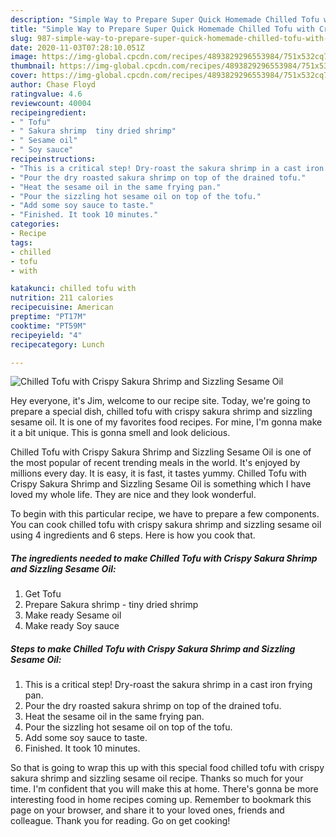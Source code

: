 ```yaml
---
description: "Simple Way to Prepare Super Quick Homemade Chilled Tofu with Crispy Sakura Shrimp and Sizzling Sesame Oil"
title: "Simple Way to Prepare Super Quick Homemade Chilled Tofu with Crispy Sakura Shrimp and Sizzling Sesame Oil"
slug: 987-simple-way-to-prepare-super-quick-homemade-chilled-tofu-with-crispy-sakura-shrimp-and-sizzling-sesame-oil
date: 2020-11-03T07:28:10.051Z
image: https://img-global.cpcdn.com/recipes/4893829296553984/751x532cq70/chilled-tofu-with-crispy-sakura-shrimp-and-sizzling-sesame-oil-recipe-main-photo.jpg
thumbnail: https://img-global.cpcdn.com/recipes/4893829296553984/751x532cq70/chilled-tofu-with-crispy-sakura-shrimp-and-sizzling-sesame-oil-recipe-main-photo.jpg
cover: https://img-global.cpcdn.com/recipes/4893829296553984/751x532cq70/chilled-tofu-with-crispy-sakura-shrimp-and-sizzling-sesame-oil-recipe-main-photo.jpg
author: Chase Floyd
ratingvalue: 4.6
reviewcount: 40004
recipeingredient:
- " Tofu"
- " Sakura shrimp  tiny dried shrimp"
- " Sesame oil"
- " Soy sauce"
recipeinstructions:
- "This is a critical step! Dry-roast the sakura shrimp in a cast iron frying pan."
- "Pour the dry roasted sakura shrimp on top of the drained tofu."
- "Heat the sesame oil in the same frying pan."
- "Pour the sizzling hot sesame oil on top of the tofu."
- "Add some soy sauce to taste."
- "Finished. It took 10 minutes."
categories:
- Recipe
tags:
- chilled
- tofu
- with

katakunci: chilled tofu with 
nutrition: 211 calories
recipecuisine: American
preptime: "PT17M"
cooktime: "PT59M"
recipeyield: "4"
recipecategory: Lunch

---
```



![Chilled Tofu with Crispy Sakura Shrimp and Sizzling Sesame Oil](https://img-global.cpcdn.com/recipes/4893829296553984/751x532cq70/chilled-tofu-with-crispy-sakura-shrimp-and-sizzling-sesame-oil-recipe-main-photo.jpg)

Hey everyone, it's Jim, welcome to our recipe site. Today, we're going to prepare a special dish, chilled tofu with crispy sakura shrimp and sizzling sesame oil. It is one of my favorites food recipes. For mine, I'm gonna make it a bit unique. This is gonna smell and look delicious.

Chilled Tofu with Crispy Sakura Shrimp and Sizzling Sesame Oil is one of the most popular of recent trending meals in the world. It's enjoyed by millions every day. It is easy, it is fast, it tastes yummy. Chilled Tofu with Crispy Sakura Shrimp and Sizzling Sesame Oil is something which I have loved my whole life. They are nice and they look wonderful.




To begin with this particular recipe, we have to prepare a few components. You can cook chilled tofu with crispy sakura shrimp and sizzling sesame oil using 4 ingredients and 6 steps. Here is how you cook that.

<!--inarticleads1-->

##### The ingredients needed to make Chilled Tofu with Crispy Sakura Shrimp and Sizzling Sesame Oil:

1. Get  Tofu
1. Prepare  Sakura shrimp - tiny dried shrimp
1. Make ready  Sesame oil
1. Make ready  Soy sauce




<!--inarticleads2-->

##### Steps to make Chilled Tofu with Crispy Sakura Shrimp and Sizzling Sesame Oil:

1. This is a critical step! Dry-roast the sakura shrimp in a cast iron frying pan.
1. Pour the dry roasted sakura shrimp on top of the drained tofu.
1. Heat the sesame oil in the same frying pan.
1. Pour the sizzling hot sesame oil on top of the tofu.
1. Add some soy sauce to taste.
1. Finished. It took 10 minutes.




So that is going to wrap this up with this special food chilled tofu with crispy sakura shrimp and sizzling sesame oil recipe. Thanks so much for your time. I'm confident that you will make this at home. There's gonna be more interesting food in home recipes coming up. Remember to bookmark this page on your browser, and share it to your loved ones, friends and colleague. Thank you for reading. Go on get cooking!

